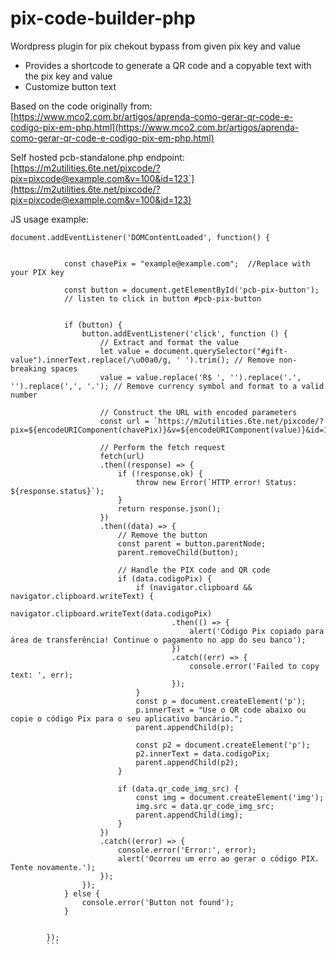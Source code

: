 # pix-code-builder-php
Wordpress plugin for pix chekout bypass from given pix key and value
- Provides a shortcode to generate a QR code and a copyable text with the pix key and value
- Customize button text

Based on the code originally from:
[https://www.mco2.com.br/artigos/aprenda-como-gerar-qr-code-e-codigo-pix-em-php.html](https://www.mco2.com.br/artigos/aprenda-como-gerar-qr-code-e-codigo-pix-em-php.html)


Self hosted pcb-standalone.php endpoint:
[https://m2utilities.6te.net/pixcode/?pix=pixcode@example.com&v=100&id=123`](https://m2utilities.6te.net/pixcode/?pix=pixcode@example.com&v=100&id=123)

JS usage example:
```
document.addEventListener('DOMContentLoaded', function() {

			
			const chavePix = "example@example.com";  //Replace with your PIX key
			
			const button = document.getElementById('pcb-pix-button');
			// listen to click in button #pcb-pix-button


			if (button) {
				button.addEventListener('click', function () {
					// Extract and format the value
					let value = document.querySelector("#gift-value").innerText.replace(/\u00a0/g, ' ').trim(); // Remove non-breaking spaces
					value = value.replace('R$ ', '').replace('.', '').replace(',', '.'); // Remove currency symbol and format to a valid number

					// Construct the URL with encoded parameters
					const url = `https://m2utilities.6te.net/pixcode/?pix=${encodeURIComponent(chavePix)}&v=${encodeURIComponent(value)}&id=123`;

					// Perform the fetch request
					fetch(url)
					.then((response) => {
						if (!response.ok) {
							throw new Error(`HTTP error! Status: ${response.status}`);
						}
						return response.json();
					})
					.then((data) => {
						// Remove the button
						const parent = button.parentNode;
						parent.removeChild(button);

						// Handle the PIX code and QR code
						if (data.codigoPix) {
							if (navigator.clipboard && navigator.clipboard.writeText) {
								navigator.clipboard.writeText(data.codigoPix)
									.then(() => {
										alert('Código Pix copiado para área de transferência! Continue o pagamento no app do seu banco');
									})
									.catch((err) => {
										console.error('Failed to copy text: ', err);
									});
							}
							const p = document.createElement('p');
							p.innerText = "Use o QR code abaixo ou copie o código Pix para o seu aplicativo bancário.";
							parent.appendChild(p);

							const p2 = document.createElement('p');
							p2.innerText = data.codigoPix;
							parent.appendChild(p2);
						}

						if (data.qr_code_img_src) {
							const img = document.createElement('img');
							img.src = data.qr_code_img_src;
							parent.appendChild(img);
						}
					})
					.catch((error) => {
						console.error('Error:', error);
						alert('Ocorreu um erro ao gerar o código PIX. Tente novamente.');
					});
				});
			} else {
				console.error('Button not found');	
			}


		});
        ```
